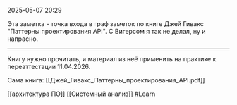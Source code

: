  2025-05-07 20:29

Эта заметка - точка входа в граф заметок по книге Джей Гивакс "Паттерны проектирования API".
С Вигерсом я так не делал, ну и напрасно.

---
Книгу нужно прочитать, и материал из неё применить на практике к переаттестации 11.04.2026.





Сама книга:
[[Джей_Гивакс_Паттерны_проектирования_API.pdf]]



[[архитектура ПО]]
[[Системный анализ]]
#Learn